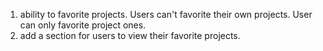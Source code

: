 1. ability to favorite projects. Users can't favorite their own projects.
User can only favorite project ones.
2. add a section for users to view their favorite projects.
